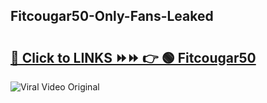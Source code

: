 
 ## Fitcougar50-Only-Fans-Leaked

# <h2><a href="https://clipsfans.com/Fitcougar50&ref=git">🔗 Click to LINKS ⏩⏩ 👉 🟢 Fitcougar50 </a></h2>

<a href="https://clipsfans.com/Fitcougar50&ref=git" rel="nofollow" data-target="animated-image.originalLink"><img src="https://i.ibb.co.com/xMMVF88/686577567.gif" alt="Viral Video Original" style="max-width: 100%; display: inline-block;" data-target="animated-image.originalImage"></a>
